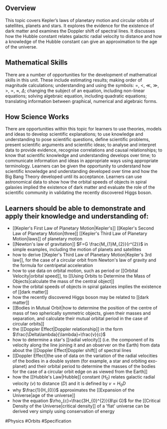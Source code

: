 ## Overview
This topic covers Kepler’s laws of planetary motion and circular orbits of satellites, planets and stars. It explores the evidence for the existence of dark matter and examines the Doppler shift of spectral lines. It discusses how the Hubble constant relates galactic radial velocity to distance and how a knowledge of the Hubble constant can give an approximation to the age of the universe.
## Mathematical Skills
There are a number of opportunities for the development of mathematical skills in this unit. These include estimating results; making order of magnitude calculations; understanding and using the symbols: $=$, $<$, $\ll$, $\gg$, $>$, $\propto$, $\approx$, $\Delta$; changing the subject of an equation, including non-linear  equations; solving algebraic equation, including quadratic equations; translating information between graphical, numerical and algebraic forms.
## How Science Works
There are opportunities within this topic for learners to use theories, models and ideas to develop scientific explanations; to use knowledge and understanding to pose scientific questions, define scientific problems, present scientific arguments and scientific ideas; to analyse and interpret data to provide evidence, recognise correlations and causal relationships; to know that scientific knowledge and understanding develops over time; to communicate information and ideas in
appropriate ways using appropriate terminology. Learners can be given the opportunity to understand how scientific knowledge and understanding developed over time and how the Big Bang Theory developed until its acceptance. Learners can use astronomical data to show how the orbital speeds of objects in spiral galaxies implied the existence of dark matter and evaluate the role of the scientific community in validating the recently discovered Higgs boson.
## Learners should be able to demonstrate and apply their knowledge and understanding of:
- [[Kepler's First Law of Planetary Motion|Kepler's]] [[Kepler's Second Law of Planetary Motion|three]] [[Kepler's Third Law of Planetary Motion|laws]] of planetary motion
- [[Newton's law of gravitation]] $F=G \frac{M_{1}M_{2}}{r^{2}}$ in simple examples, including the motion of planets and satellites
- how to derive [[Kepler's Third Law of Planetary Motion|Kepler's 3rd law]], for the case of a circular orbit from Newton's law of gravity and the formula for centripetal acceleration
- how to use data on orbital motion, such as period or [[Orbital Velocity|orbital speed]], to [[Using Orbits to Determine the Mass of Objects|calculate the mass of the central object]]
- how the orbital speeds of objects in spiral galaxies implies the existence of [[dark matter]]
- how the recently discovered Higgs boson may be related to [[dark matter]]
- [[Bodies in Mutual Orbit|how to determine the position of the centre of mass of two spherically symmetric objects, given their masses and separation, and calculate their mutual orbital period in the case of circular orbits]]
- the [[Doppler Effect|Doppler relationship]] in the form $\frac{\Delta\lambda}{\lambda}=\frac{v}{c}$
- how to determine a star's [[radial velocity]] (i.e. the component of its velocity along the line joining it and an observer on the Earth) from data about the [[Doppler Effect|Doppler shift]] of spectral lines
- [[Doppler Effect|the use of data on the variation of the radial velocities of the bodies in a double system (for example, a star and orbiting exo-planet) and their orbital period to determine the masses of the bodies for the case of a circular orbit edge on as viewed from the Earth]]
- how the [[Hubble's Law|Hubble]] constant ($H_{0}$) relates galactic radial velocity ($v$) to distance ($D$) and it is defined by $v=H_{0}D$
- why $\frac{1}{H_{0}}$ approximates the [[Expansion of the Universe|age of the universe]]
- how the equation $\rho_{c}=\frac{3H_{0}^{2}}{8\pi G}$ for the [[Critical Density of the Universe|critical density]] of a 'flat' universe can be derived very simply using conservation of energy

#Physics #Orbits #Specification